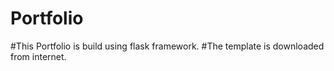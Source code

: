 # Portfolio
#This Portfolio is build using flask framework.
#The template is downloaded from internet.
